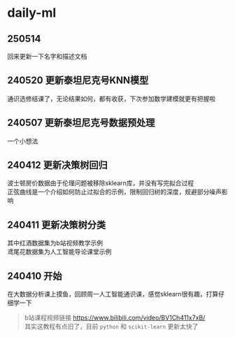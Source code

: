 # daily-ml  
## 250514 
回来更新一下名字和描述文档  
## 240520 更新泰坦尼克号KNN模型
通识选修结课了，无论结果如何，都有收获，下次参加数学建模就更有把握啦  
## 240507 更新泰坦尼克号数据预处理
一个小想法  
## 240412 更新决策树回归
波士顿房价数据由于伦理问题被移除sklearn库，并没有写完拟合过程  
正弦曲线是一个介绍如何防止过拟合的示例，限制回归树的深度，规避部分噪声影响  
## 240411 更新决策树分类
其中红酒数据集为b站视频教学示例  
鸢尾花数据集为人工智能导论课堂示例  
## 240410 开始
在大数据分析课上摸鱼，回顾周一人工智能通识课，感觉sklearn很有趣，打算仔细学一下  
> b站课程视频链接 https://www.bilibili.com/video/BV1Ch411x7xB/  
> 其实这教程有点旧了，目前 `python` 和 `scikit-learn` 更新太快了  
